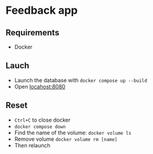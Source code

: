 # Feedback app

## Requirements

 - Docker

## Lauch

- Launch the database with `docker compose up --build`
- Open [locahost:8080](http://localhost:8080)

## Reset

- `Ctrl+C` to close docker
- `docker compose down`
- Find the name of the volume:  `docker volume ls` 
- Remove volume `docker volume rm [name]`
- Then relaunch